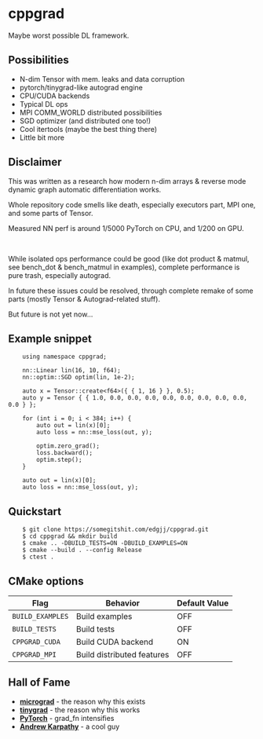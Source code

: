 # cppgrad

Maybe worst possible DL framework.

## Possibilities
- N-dim Tensor with mem. leaks and data corruption
- pytorch/tinygrad-like autograd engine
- CPU/CUDA backends
- Typical DL ops
- MPI COMM_WORLD distributed possibilities
- SGD optimizer (and distributed one too!)
- Cool itertools (maybe the best thing there)
- Little bit more

## Disclaimer
This was written as a research how modern n-dim arrays & reverse mode
dynamic graph automatic differentiation works.

Whole repository code smells like death, especially executors part, MPI one,
and some parts of Tensor.

Measured NN perf is around 1/5000 PyTorch on CPU, and 1/200 on GPU.

<br />

While isolated ops performance could be good (like dot product & matmul, see bench_dot & bench_matmul in examples), complete performance is pure trash, 
especially autograd.

In future these issues could be resolved, through complete remake of some parts (mostly Tensor & Autograd-related stuff).

But future is not yet now...

## Example snippet
```
    using namespace cppgrad;

    nn::Linear lin(16, 10, f64);
    nn::optim::SGD optim(lin, 1e-2);

    auto x = Tensor::create<f64>({ { 1, 16 } }, 0.5);
    auto y = Tensor { { 1.0, 0.0, 0.0, 0.0, 0.0, 0.0, 0.0, 0.0, 0.0, 0.0 } };

	for (int i = 0; i < 384; i++) {
        auto out = lin(x)[0];
        auto loss = nn::mse_loss(out, y);

        optim.zero_grad();
        loss.backward();
        optim.step();
    }

    auto out = lin(x)[0];
    auto loss = nn::mse_loss(out, y);
```

## Quickstart
```
	$ git clone https://somegitshit.com/edgjj/cppgrad.git
	$ cd cppgrad && mkdir build
	$ cmake .. -DBUILD_TESTS=ON -DBUILD_EXAMPLES=ON
	$ cmake --build . --config Release
	$ ctest .
```

## CMake options

| Flag             | Behavior                   | Default Value |
| ---------------- | -------------------------- | ------------- |
| `BUILD_EXAMPLES` | Build examples             | OFF           |
| `BUILD_TESTS`    | Build tests                | OFF           |
| `CPPGRAD_CUDA`   | Build CUDA backend         | ON            |
| `CPPGRAD_MPI`    | Build distributed features | OFF           |

## Hall of Fame

* **[micrograd](https://github.com/karpathy/micrograd)** - the reason why this exists
* **[tinygrad](https://github.com/geohot/tinygrad)** - the reason why this works
* **[PyTorch](https://github.com/pytorch/pytorch)** - grad_fn intensifies
* **[Andrew Karpathy](https://github.com/karpathy)** - a cool guy
